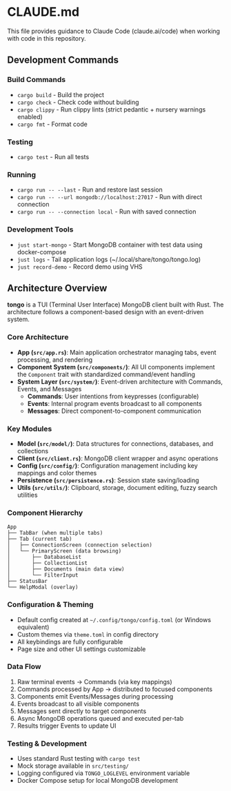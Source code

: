 # CLAUDE.md

This file provides guidance to Claude Code (claude.ai/code) when working with code in this repository.

## Development Commands

### Build Commands
- `cargo build` - Build the project
- `cargo check` - Check code without building
- `cargo clippy` - Run clippy lints (strict pedantic + nursery warnings enabled)
- `cargo fmt` - Format code

### Testing
- `cargo test` - Run all tests

### Running
- `cargo run -- --last` - Run and restore last session
- `cargo run -- --url mongodb://localhost:27017` - Run with direct connection
- `cargo run -- --connection local` - Run with saved connection

### Development Tools
- `just start-mongo` - Start MongoDB container with test data using docker-compose
- `just logs` - Tail application logs (~/.local/share/tongo/tongo.log)
- `just record-demo` - Record demo using VHS

## Architecture Overview

**tongo** is a TUI (Terminal User Interface) MongoDB client built with Rust. The architecture follows a component-based design with an event-driven system.

### Core Architecture

- **App (`src/app.rs`)**: Main application orchestrator managing tabs, event processing, and rendering
- **Component System (`src/components/`)**: All UI components implement the `Component` trait with standardized command/event handling
- **System Layer (`src/system/`)**: Event-driven architecture with Commands, Events, and Messages
  - **Commands**: User intentions from keypresses (configurable)
  - **Events**: Internal program events broadcast to all components
  - **Messages**: Direct component-to-component communication

### Key Modules

- **Model (`src/model/`)**: Data structures for connections, databases, and collections
- **Client (`src/client.rs`)**: MongoDB client wrapper and async operations
- **Config (`src/config/`)**: Configuration management including key mappings and color themes
- **Persistence (`src/persistence.rs`)**: Session state saving/loading
- **Utils (`src/utils/`)**: Clipboard, storage, document editing, fuzzy search utilities

### Component Hierarchy

```
App
├── TabBar (when multiple tabs)
├── Tab (current tab)
│   ├── ConnectionScreen (connection selection)
│   └── PrimaryScreen (data browsing)
│       ├── DatabaseList
│       ├── CollectionList  
│       ├── Documents (main data view)
│       └── FilterInput
├── StatusBar
└── HelpModal (overlay)
```

### Configuration & Theming

- Default config created at `~/.config/tongo/config.toml` (or Windows equivalent)
- Custom themes via `theme.toml` in config directory
- All keybindings are fully configurable
- Page size and other UI settings customizable

### Data Flow

1. Raw terminal events → Commands (via key mappings)
2. Commands processed by App → distributed to focused components
3. Components emit Events/Messages during processing
4. Events broadcast to all visible components
5. Messages sent directly to target components
6. Async MongoDB operations queued and executed per-tab
7. Results trigger Events to update UI

### Testing & Development

- Uses standard Rust testing with `cargo test`
- Mock storage available in `src/testing/`
- Logging configured via `TONGO_LOGLEVEL` environment variable
- Docker Compose setup for local MongoDB development
